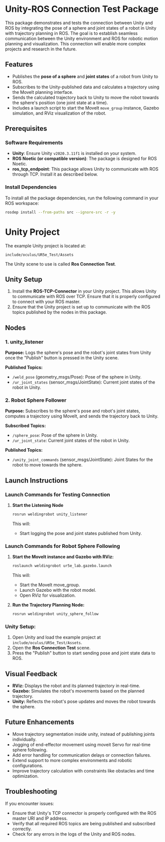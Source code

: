 # Unity-ROS Connection Test Package

This package demonstrates and tests the connection between Unity and ROS by integrating the pose of a sphere and joint states of a robot in Unity with trajectory planning in ROS. The goal is to establish seamless communication between the Unity environment and ROS for robotic motion planning and visualization. This connection will enable more complex projects and research in the future.

## Features
- Publishes the **pose of a sphere** and **joint states** of a robot from Unity to ROS.
- Subscribes to the Unity-published data and calculates a trajectory using the MoveIt planning interface.
- Sends the calculated trajectory back to Unity to move the robot towards the sphere's position (one joint state at a time).
- Includes a launch script to start the MoveIt `move_group` instance, Gazebo simulation, and RViz visualization of the robot.

## Prerequisites

### Software Requirements
- **Unity**: Ensure Unity `v2020.3.11f1` is installed on your system.
- **ROS Noetic (or compatible version)**: The package is designed for ROS Noetic.
- **ros_tcp_endpoint**: This package allows Unity to communicate with ROS through TCP. Install it as described below.

### Install Dependencies
To install all the package dependencies, run the following command in your ROS workspace:

```bash
rosdep install --from-paths src --ignore-src -r -y
```
# Unity Project

The example Unity project is located at:

`include/oculus/UR5e_Test/Assets`

The Unity scene to use is called **Ros Connection Test**.

## Unity Setup

1. Install the **ROS-TCP-Connector** in your Unity project. This allows Unity to communicate with ROS over TCP. Ensure that it is properly configured to connect with your ROS master.
2. Ensure that the Unity project is set up to communicate with the ROS topics published by the nodes in this package.

## Nodes

### 1. unity_listener

**Purpose:** Logs the sphere's pose and the robot's joint states from Unity once the "Publish" button is pressed in the Unity scene.

**Published Topics:**
- `/weld_pose` (geometry_msgs/Pose): Pose of the sphere in Unity.
- `/ur_joint_states` (sensor_msgs/JointState): Current joint states of the robot in Unity.

### 2. Robot Sphere Follower

**Purpose:** Subscribes to the sphere's pose and robot's joint states, computes a trajectory using MoveIt, and sends the trajectory back to Unity.

**Subscribed Topics:**
- `/sphere_pose`: Pose of the sphere in Unity.
- `/ur_joint_state`: Current joint states of the robot in Unity.

**Published Topics:**
- `/unity_joint_commands` (sensor_msgs/JointState): Joint States for the robot to move towards the sphere.

## Launch Instructions

### Launch Commands for Testing Connection

1. **Start the Listening Node**

    ```bash
    rosrun weldingrobot unity_listener
    ```

    This will:
    - Start logging the pose and joint states published from Unity.

### Launch Commands for Robot Sphere Following

1. **Start the MoveIt instance and Gazebo with RViz:**

    ```bash
    roslaunch weldingrobot ur5e_lab.gazebo.launch
    ```

    This will:
    - Start the MoveIt move_group.
    - Launch Gazebo with the robot model.
    - Open RViz for visualization.

2. **Run the Trajectory Planning Node:**

    ```bash
    rosrun weldingrobot unity_sphere_follow
    ```

### Unity Setup:

1. Open Unity and load the example project at `include/oculus/UR5e_Test/Assets`.
2. Open the **Ros Connection Test** scene.
3. Press the "Publish" button to start sending pose and joint state data to ROS.

## Visual Feedback

- **RViz:** Displays the robot and its planned trajectory in real-time.
- **Gazebo:** Simulates the robot's movements based on the planned trajectory.
- **Unity:** Reflects the robot's pose updates and moves the robot towards the sphere.

## Future Enhancements

- Move trajectory segmentation inside unity, instead of publishing joints individually.
- Jogging of end-effector movement using moveit Servo for real-time sphere following.
- Add error handling for communication delays or connection failures.
- Extend support to more complex environments and robotic configurations.
- Improve trajectory calculation with constraints like obstacles and time optimization.

## Troubleshooting

If you encounter issues:

- Ensure that Unity's TCP connector is properly configured with the ROS master URI and IP address.
- Verify that all required ROS topics are being published and subscribed correctly.
- Check for any errors in the logs of the Unity and ROS nodes.

